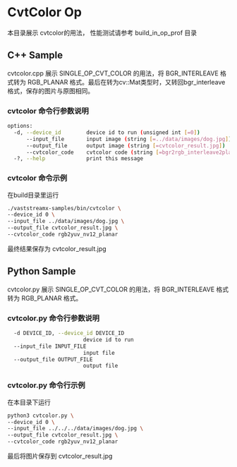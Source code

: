 # CvtColor Op

本目录展示 cvtcolor的用法， 性能测试请参考 build_in_op_prof 目录

## C++ Sample

cvtcolor.cpp 展示 SINGLE_OP_CVT_COLOR 的用法，将 BGR_INTERLEAVE 格式转为 RGB_PLANAR 格式。最后在转为cv::Mat类型时，又转回bgr_interleave格式，保存的图片与原图相同。

### cvtcolor 命令行参数说明
```bash
options:
  -d, --device_id        device id to run (unsigned int [=0])
      --input_file       input image (string [=../data/images/dog.jpg])
      --output_file      output image (string [=cvtcolor_result.jpg])
      --cvtcolor_code    cvtcolor code (string [=bgr2rgb_interleave2planar])
  -?, --help             print this message
```

### cvtcolor 命令示例   
在build目录里运行    
```bash
./vaststreamx-samples/bin/cvtcolor \
--device_id 0 \
--input_file ../data/images/dog.jpg \
--output_file cvtcolor_result.jpg \
--cvtcolor_code rgb2yuv_nv12_planar 
```
最终结果保存为 cvtcolor_result.jpg


## Python Sample

cvtcolor.py 展示 SINGLE_OP_CVT_COLOR 的用法，将 BGR_INTERLEAVE 格式转为 RGB_PLANAR 格式。

### cvtcolor.py 命令行参数说明
```bash
  -d DEVICE_ID, --device_id DEVICE_ID
                        device id to run
  --input_file INPUT_FILE
                        input file
  --output_file OUTPUT_FILE
                        output file

```


###  cvtcolor.py 命令行示例 
在本目录下运行   
```bash
python3 cvtcolor.py \
--device_id 0 \
--input_file ../../../data/images/dog.jpg \
--output_file cvtcolor_result.jpg \
--cvtcolor_code rgb2yuv_nv12_planar 
```

最后将图片保存到 cvtcolor_result.jpg
